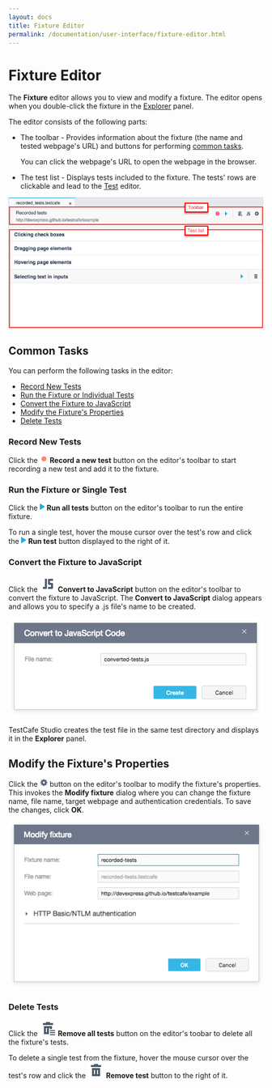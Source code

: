 ```yaml
---
layout: docs
title: Fixture Editor
permalink: /documentation/user-interface/fixture-editor.html
---
```

# Fixture Editor

The **Fixture** editor allows you to view and modify a fixture. The editor opens when you double-click the fixture in the [Explorer](explorer-panel.md) panel.

The editor consists of the following parts:

* The toolbar - Provides information about the fixture (the name and tested webpage's URL) and buttons for performing [common tasks](#common-tasks).

    You can click the webpage's URL to open the webpage in the browser.

* The test list - Displays tests included to the fixture. The tests' rows are clickable and lead to the [Test](test-editor.md) editor.

![Fixture editor](../../images/user-interface/fixture-editor.png)

## Common Tasks

You can perform the following tasks in the editor:

* [Record New Tests](#record-new-tests)
* [Run the Fixture or Individual Tests](#run-the-fixture-or-individual-tests)
* [Convert the Fixture to JavaScript](#convert-the-fixture-to-JavaScript)
* [Modify the Fixture's Properties](#modfy-the-fixtures-properties)
* [Delete Tests](#delete-tests)

### Record New Tests

Click the ![Record button](../../images/working-with-testcafe-studio/record-test-icon.png) **Record a new test** button on the editor's toolbar to start recording a new test and add it to the fixture.

### Run the Fixture or Single Test

Click the ![Run tests button](../../images/working-with-testcafe-studio/action-run-icon.png) **Run all tests** button on the editor's toolbar to run the entire fixture.

To run a single test, hover the mouse cursor over the test's row and click the ![Run test button](../../images/working-with-testcafe-studio/action-run-icon.png) **Run test** button displayed to the right of it.

### Convert the Fixture to JavaScript

Click the ![Convert icon](../../images/user-interface/js-icon.svg) **Convert to JavaScript** button on the editor's toolbar to convert the fixture to JavaScript. The **Convert to JavaScript** dialog appears and allows you to specify a .js file's name to be created.

![Convert to JavaScript Code Dialog](../../images//user-interface/dialogs/convert-dialog.png)

TestCafe Studio creates the test file in the same test directory and displays it in the **Explorer** panel.

## Modify the Fixture's Properties

Click the ![Settings button](../../images/working-with-testcafe-studio/settings-icon.png) button on the editor's toolbar to modify the fixture's properties. This invokes the **Modify fixture** dialog where you can change the fixture name, file name, target webpage and authentication credentials. To save the changes, click **OK**.

![Modify fixture dialog](../../images/user-interface/dialogs/modify-fixture-dialog.png)

### Delete Tests

Click the ![Remove all tests icon](../../images/user-interface/remove-all-icon.svg) **Remove all tests** button on the editor's toobar to delete all the fixture's tests.

To delete a single test from the fixture, hover the mouse cursor over the test's row and click the ![Remove icon](../../images/user-interface/remove-big-icon.svg) **Remove test** button to the right of it.